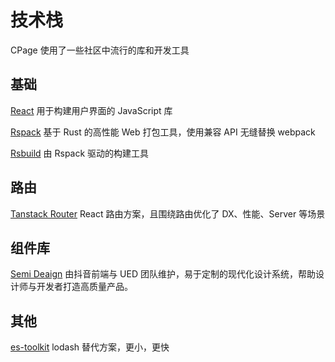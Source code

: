 # 技术栈
CPage 使用了一些社区中流行的库和开发工具

## 基础

  [React](https://react.dev/)
  用于构建用户界面的 JavaScript 库

  [Rspack](https://github.com/web-infra-dev/rspack)
  基于 Rust 的高性能 Web 打包工具，使用兼容 API 无缝替换 webpack

  [Rsbuild](https://github.com/web-infra-dev/rsbuild)
  由 Rspack 驱动的构建工具

## 路由
  [Tanstack Router](https://github.com/tanstack/router)
  React 路由方案，且围绕路由优化了 DX、性能、Server 等场景


## 组件库
  [Semi Deaign](https://github.com/DouyinFE/semi-design)
  由抖音前端与 UED 团队维护，易于定制的现代化设计系统，帮助设计师与开发者打造高质量产品。

## 其他
 [es-toolkit](https://github.com/toss/es-toolkit)
 lodash 替代方案，更小，更快

